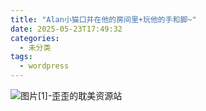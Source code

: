 ```yaml
---
title: "Alan小猫口并在他的房间里+玩他的手和脚~"
date: 2025-05-23T17:49:32
categories:
  - 未分类
tags:
  - wordpress
---
```


![图片[1]-歪歪的耽美资源站](/images/alan%e5%b0%8f%e7%8c%ab%e5%8f%a3%e5%b9%b6%e5%9c%a8%e4%bb%96%e7%9a%84%e6%88%bf%e9%97%b4%e9%87%8c%e7%8e%a9%e4%bb%96%e7%9a%84%e6%89%8b%e5%92%8c%e8%84%9a-0.jpg)
